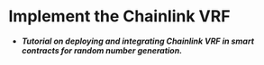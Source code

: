 # Implement the Chainlink VRF
- ***Tutorial on deploying and integrating Chainlink VRF in smart contracts for random number generation.***
